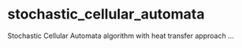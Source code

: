 # stochastic_cellular_automata
Stochastic Cellular Automata algorithm with heat transfer approach ...
